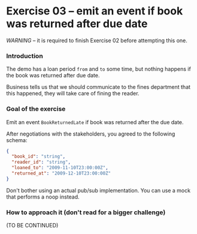 # Exercise 03 – emit an event if book was returned after due date

*WARNING* – it is required to finish Exercise 02 before attempting this one.

### Introduction

The demo has a loan period `from` and `to` some time, but nothing happens if the book was returned after due date.

Business tells us that we should communicate to the fines department that this happened, they will take care of fining the reader.

### Goal of the exercise

Emit an event `BookReturnedLate` if book was returned after the due date.

After negotiations with the stakeholders, you agreed to the following schema:

```json
{
  "book_id": "string",
  "reader_id": "string",
  "loaned_to": "2009-11-10T23:00:00Z",
  "returned_at": "2009-12-10T23:00:00Z"
}
```

Don't bother using an actual pub/sub implementation. You can use a mock that performs a noop instead.

### How to approach it (don't read for a bigger challenge)

(TO BE CONTINUED)
